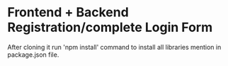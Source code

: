 # Frontend + Backend Registration/complete Login Form

After cloning it run 'npm install' command to install all libraries mention in package.json file.
